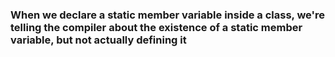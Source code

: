 ### When we declare a static member variable inside a class, we're telling the compiler about the existence of a static member variable, but not actually defining it 

